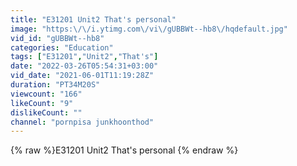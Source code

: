 ```yaml
---
title: "E31201 Unit2 That's personal"
image: "https:\/\/i.ytimg.com\/vi\/gUBBWt--hb8\/hqdefault.jpg"
vid_id: "gUBBWt--hb8"
categories: "Education"
tags: ["E31201","Unit2","That's"]
date: "2022-03-26T05:54:31+03:00"
vid_date: "2021-06-01T11:19:28Z"
duration: "PT34M20S"
viewcount: "166"
likeCount: "9"
dislikeCount: ""
channel: "pornpisa junkhoonthod"
---
```

{% raw %}E31201 Unit2 That's personal {% endraw %}
